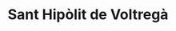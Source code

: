 ---
title: Sant Hipòlit de Voltregà
url: /sant-hipolit-de-voltrega/
latitude: 42.014
longitude: 2.244
---